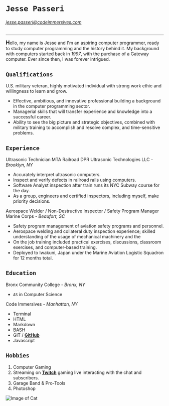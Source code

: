 # `Jesse Passeri`

###### jesse.passeri@codeimmersives.com

---

<span style="font-size:larger;">**H**</span>ello, my name is Jesse and I'm an aspiring computer programmer, ready to study computer programming and the history behind it. My background with computers started back in *1997*, with the purchase of a Gateway computer. Ever since then, I was forever intrigued.

## `Qualifications`

U.S. military veteran, highly motivated individual with strong work ethic and willingness to learn and grow.

* Effective, ambitious, and innovative professional building a background in the computer programming sector.
* Managerial skills that will transfer experience and knowledge into a successful career.
* Ability to see the big picture and strategic objectives, combined with military training to accomplish and resolve complex, and time-sensitive problems.

## `Experience`

Ultrasonic Technician MTA Railroad
DPR Ultrasonic Technologies LLC - *Brooklyn, NY*

* Accurately interpret ultrasonic computers.
* Inspect and verify defects in railroad rails using computers.
* Software Analyst inspection after train runs its NYC Subway course for the day.
* As a group, engineers and certified inspectors, including myself, make priority decisions.

Aerospace Welder / Non-Destructive Inspector / Safety Program Manager
Marine Corps - *Beaufort, SC*

* Safety program management of aviation safety programs and personnel.
* Aerospace welding and collateral duty inspection experience; skilled understanding of the usage of mechanical machinery and the
* On the job training included practical exercises, discussions, classroom exercises, and computer-based training.
* Deployed to Iwakuni, Japan under the Marine Aviation Logistic Squadron for 12 months total.

## `Education`

Bronx Community College - *Bronx, NY*

* `AS` in Computer Science

Code Immersives - *Manhattan, NY*

* Terminal
* HTML
* Markdown
* BASH
* GIT / [**GitHub**](https://github.com/Mr-Jess)
* Javascript

## `Hobbies`

1. Computer Gaming
2. Streaming on [**Twitch**](http://twitch.tv/mr_jess) gaming live interacting with the chat and subscribers.
3. Garage Band & Pro-Tools
4. Photoshop

![Image of Cat](https://octodex.github.com/images/yaktocat.png)

